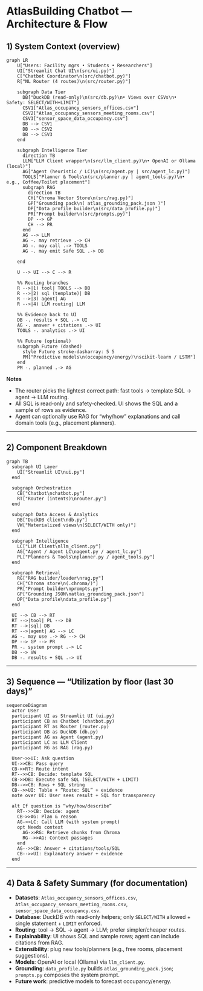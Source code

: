 # AtlasBuilding Chatbot — Architecture & Flow


## 1) System Context (overview)
```mermaid
graph LR
    U["Users: Facility mgrs • Students • Researchers"]
    UI["Streamlit Chat UI\n(src/ui.py)"]
    C["Chatbot Coordinator\n(src/chatbot.py)"]
    R["NL Router (4 routes)\n(src/router.py)"]

    subgraph Data Tier
      DB["DuckDB (read‑only)\n(src/db.py)\n• Views over CSVs\n• Safety: SELECT/WITH+LIMIT"]
      CSV1["Atlas_occupancy_sensors_offices.csv"]
      CSV2["Atlas_occupancy_sensors_meeting_rooms.csv"]
      CSV3["sensor_space_data_occupancy.csv"]
      DB --> CSV1
      DB --> CSV2
      DB --> CSV3
    end

    subgraph Intelligence Tier
      direction TB
      LLM["LLM Client wrapper\n(src/llm_client.py)\n• OpenAI or Ollama (local)"]
      AG["Agent (heuristic / LC)\n(src/agent.py | src/agent_lc.py)"]
      TOOLS["Planner & Tools\n(src/planner.py | agent_tools.py)\n• e.g., Coffee/Toilet placement"]
      subgraph RAG
        direction TB
        CH["Chroma Vector Store\n(src/rag.py)"]
        GP["Grounding pack\n( atlas_grounding_pack.json )"]
        DP["Data profile builder\n(src/data_profile.py)"]
        PR["Prompt builder\n(src/prompts.py)"]
        DP --> GP
        CH --> PR
      end
      AG --> LLM
      AG -. may retrieve .-> CH
      AG -. may call .-> TOOLS
      AG -. may emit Safe SQL .-> DB

    end

    U --> UI --> C --> R

    %% Routing branches
    R -->|1) tool| TOOLS --> DB
    R -->|2) sql (template)| DB
    R -->|3) agent| AG
    R -->|4) LLM routing| LLM

    %% Evidence back to UI
    DB -. results + SQL .-> UI
    AG -. answer + citations .-> UI
    TOOLS -. analytics .-> UI

    %% Future (optional)
    subgraph Future (dashed)
      style Future stroke-dasharray: 5 5
      PM["Predictive models\n(occupancy/energy)\nscikit‑learn / LSTM"]
    end
    PM -. planned .-> AG
```

**Notes**
- The router picks the lightest correct path: fast tools → template SQL → agent → LLM routing.
- All SQL is read‑only and safety‑checked. UI shows the SQL and a sample of rows as evidence.
- Agent can optionally use RAG for “why/how” explanations and call domain tools (e.g., placement planners).

---

## 2) Component Breakdown
```mermaid
graph TB
  subgraph UI Layer
    UI["Streamlit UI\nui.py"]
  end

  subgraph Orchestration
    CB["Chatbot\nchatbot.py"]
    RT["Router (intents)\nrouter.py"]
  end

  subgraph Data Access & Analytics
    DB["DuckDB client\ndb.py"]
    VW["Materialized views\n(SELECT/WITH only)"]
  end

  subgraph Intelligence
    LC["LLM Client\nllm_client.py"]
    AG["Agent / Agent LC\nagent.py / agent_lc.py"]
    PL["Planners & Tools\nplanner.py / agent_tools.py"]
  end

  subgraph Retrieval
    RG["RAG builder/loader\nrag.py"]
    CH["Chroma store\n(.chroma/)"]
    PR["Prompt builder\nprompts.py"]
    GP["Grounding JSON\natlas_grounding_pack.json"]
    DP["Data profile\ndata_profile.py"]
  end

  UI --> CB --> RT
  RT -->|tool| PL --> DB
  RT -->|sql| DB
  RT -->|agent| AG --> LC
  AG -. may use .-> RG --> CH
  DP --> GP --> PR
  PR -. system prompt .-> LC
  DB --> VW
  DB -. results + SQL .-> UI
```

---

## 3) Sequence — “Utilization by floor (last 30 days)”
```mermaid
sequenceDiagram
  actor User
  participant UI as Streamlit UI (ui.py)
  participant CB as Chatbot (chatbot.py)
  participant RT as Router (router.py)
  participant DB as DuckDB (db.py)
  participant AG as Agent (agent.py)
  participant LC as LLM Client
  participant RG as RAG (rag.py)

  User->>UI: Ask question
  UI->>CB: Pass query
  CB->>RT: Route intent
  RT-->>CB: Decide: template SQL
  CB->>DB: Execute safe SQL (SELECT/WITH + LIMIT)
  DB-->>CB: Rows + SQL string
  CB-->>UI: Table + “Route: SQL” + evidence
  note over UI: User sees result + SQL for transparency

  alt If question is “why/how/describe”
    RT-->>CB: Decide: agent
    CB->>AG: Plan & reason
    AG->>LC: Call LLM (with system prompt)
    opt Needs context
      AG->>RG: Retrieve chunks from Chroma
      RG-->>AG: Context passages
    end
    AG-->>CB: Answer + citations/tools/SQL
    CB-->>UI: Explanatory answer + evidence
  end
```

---

## 4) Data & Safety Summary (for documentation)
- **Datasets**: `Atlas_occupancy_sensors_offices.csv`, `Atlas_occupancy_sensors_meeting_rooms.csv`, `sensor_space_data_occupancy.csv`.
- **Database**: DuckDB with read‑only helpers; only `SELECT/WITH` allowed + single statement + `LIMIT` enforced.
- **Routing**: tool → SQL → agent → LLM; prefer simpler/cheaper routes.
- **Explainability**: UI shows SQL and sample rows; agent can include citations from RAG.
- **Extensibility**: plug new tools/planners (e.g., free rooms, placement suggestions).
- **Models**: OpenAI or local (Ollama) via `llm_client.py`.
- **Grounding**: `data_profile.py` builds `atlas_grounding_pack.json`; `prompts.py` composes the system prompt.
- **Future work**: predictive models to forecast occupancy/energy.

